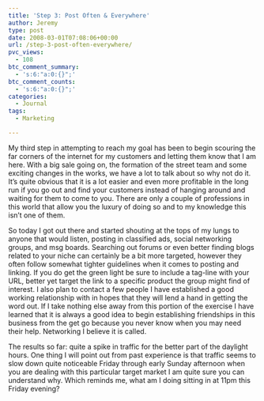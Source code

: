 ```yaml
---
title: 'Step 3: Post Often & Everywhere'
author: Jeremy
type: post
date: 2008-03-01T07:08:06+00:00
url: /step-3-post-often-everywhere/
pvc_views:
  - 108
btc_comment_summary:
  - 's:6:"a:0:{}";'
btc_comment_counts:
  - 's:6:"a:0:{}";'
categories:
  - Journal
tags:
  - Marketing

---
```

My third step in attempting to reach my goal has been to begin scouring the far corners of the internet for my customers and letting them know that I am here. With a big sale going on, the formation of the street team and some exciting changes in the works, we have a lot to talk about so why not do it. It&#8217;s quite obvious that it is a lot easier and even more profitable in the long run if you go out and find your customers instead of hanging around and waiting for them to come to you. There are only a couple of professions in this world that allow you the luxury of doing so and to my knowledge this isn&#8217;t one of them.

So today I got out there and started shouting at the tops of my lungs to anyone that would listen, posting in classified ads, social networking groups, and msg boards. Searching out forums or even better finding blogs related to your niche can certainly be a bit more targeted, however they often follow somewhat tighter guidelines when it comes to posting and linking. If you do get the green light be sure to include a tag-line with your URL, better yet target the link to a specific product the group might find of interest. I also plan to contact a few people I have established a good working relationship with in hopes that they will lend a hand in getting the word out. If I take nothing else away from this portion of the exercise I have learned that it is always a good idea to begin establishing friendships in this business from the get go because you never know when you may need their help. Networking I believe it is called.

The results so far: quite a spike in traffic for the better part of the daylight hours. One thing I will point out from past experience is that traffic seems to slow down quite noticeable Friday through early Sunday afternoon when you are dealing with this particular target market I am quite sure you can understand why. Which reminds me, what am I doing sitting in at 11pm this Friday evening?